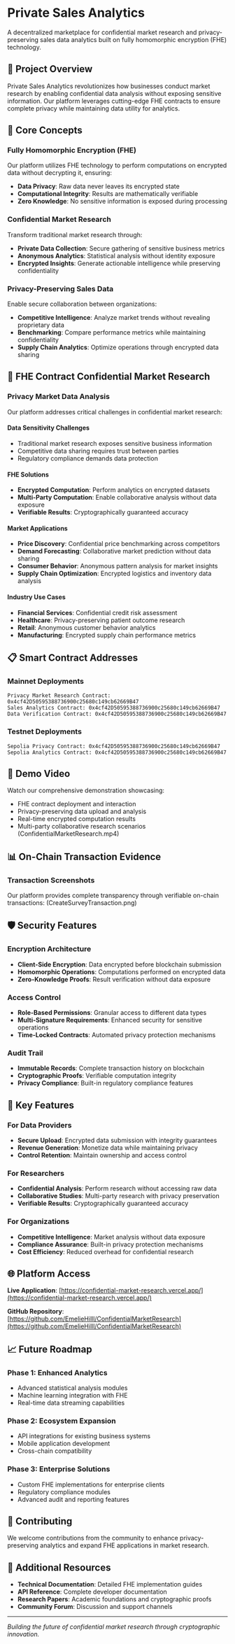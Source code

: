 # Private Sales Analytics

A decentralized marketplace for confidential market research and privacy-preserving sales data analytics built on fully homomorphic encryption (FHE) technology.

## 🌟 Project Overview

Private Sales Analytics revolutionizes how businesses conduct market research by enabling confidential data analysis without exposing sensitive information. Our platform leverages cutting-edge FHE contracts to ensure complete privacy while maintaining data utility for analytics.

## 🔐 Core Concepts

### Fully Homomorphic Encryption (FHE)
Our platform utilizes FHE technology to perform computations on encrypted data without decrypting it, ensuring:
- **Data Privacy**: Raw data never leaves its encrypted state
- **Computational Integrity**: Results are mathematically verifiable
- **Zero Knowledge**: No sensitive information is exposed during processing

### Confidential Market Research
Transform traditional market research through:
- **Private Data Collection**: Secure gathering of sensitive business metrics
- **Anonymous Analytics**: Statistical analysis without identity exposure
- **Encrypted Insights**: Generate actionable intelligence while preserving confidentiality

### Privacy-Preserving Sales Data
Enable secure collaboration between organizations:
- **Competitive Intelligence**: Analyze market trends without revealing proprietary data
- **Benchmarking**: Compare performance metrics while maintaining confidentiality
- **Supply Chain Analytics**: Optimize operations through encrypted data sharing

## 🏢 FHE Contract Confidential Market Research

### Privacy Market Data Analysis

Our platform addresses critical challenges in confidential market research:

#### **Data Sensitivity Challenges**
- Traditional market research exposes sensitive business information
- Competitive data sharing requires trust between parties
- Regulatory compliance demands data protection

#### **FHE Solutions**
- **Encrypted Computation**: Perform analytics on encrypted datasets
- **Multi-Party Computation**: Enable collaborative analysis without data exposure
- **Verifiable Results**: Cryptographically guaranteed accuracy

#### **Market Applications**
- **Price Discovery**: Confidential price benchmarking across competitors
- **Demand Forecasting**: Collaborative market prediction without data sharing
- **Consumer Behavior**: Anonymous pattern analysis for market insights
- **Supply Chain Optimization**: Encrypted logistics and inventory data analysis

#### **Industry Use Cases**
- **Financial Services**: Confidential credit risk assessment
- **Healthcare**: Privacy-preserving patient outcome research
- **Retail**: Anonymous customer behavior analytics
- **Manufacturing**: Encrypted supply chain performance metrics

## 📋 Smart Contract Addresses

### Mainnet Deployments
```
Privacy Market Research Contract: 0x4cf42D50595388736900c25680c149cb62669B47
Sales Analytics Contract: 0x4cf42D50595388736900c25680c149cb62669B47
Data Verification Contract: 0x4cf42D50595388736900c25680c149cb62669B47
```

### Testnet Deployments
```
Sepolia Privacy Contract: 0x4cf42D50595388736900c25680c149cb62669B47
Sepolia Analytics Contract: 0x4cf42D50595388736900c25680c149cb62669B47
```

## 🎥 Demo Video

Watch our comprehensive demonstration showcasing:
- FHE contract deployment and interaction
- Privacy-preserving data upload and analysis
- Real-time encrypted computation results
- Multi-party collaborative research scenarios
(ConfidentialMarketResearch.mp4)

## 📊 On-Chain Transaction Evidence

### Transaction Screenshots

Our platform provides complete transparency through verifiable on-chain transactions:
(CreateSurveyTransaction.png)
 
 

## 🛡️ Security Features

### Encryption Architecture
- **Client-Side Encryption**: Data encrypted before blockchain submission
- **Homomorphic Operations**: Computations performed on encrypted data
- **Zero-Knowledge Proofs**: Result verification without data exposure

### Access Control
- **Role-Based Permissions**: Granular access to different data types
- **Multi-Signature Requirements**: Enhanced security for sensitive operations
- **Time-Locked Contracts**: Automated privacy protection mechanisms

### Audit Trail
- **Immutable Records**: Complete transaction history on blockchain
- **Cryptographic Proofs**: Verifiable computation integrity
- **Privacy Compliance**: Built-in regulatory compliance features

## 🚀 Key Features

### For Data Providers
- **Secure Upload**: Encrypted data submission with integrity guarantees
- **Revenue Generation**: Monetize data while maintaining privacy
- **Control Retention**: Maintain ownership and access control

### For Researchers
- **Confidential Analysis**: Perform research without accessing raw data
- **Collaborative Studies**: Multi-party research with privacy preservation
- **Verifiable Results**: Cryptographically guaranteed accuracy

### For Organizations
- **Competitive Intelligence**: Market analysis without data exposure
- **Compliance Assurance**: Built-in privacy protection mechanisms
- **Cost Efficiency**: Reduced overhead for confidential research

## 🌐 Platform Access

**Live Application**: [https://confidential-market-research.vercel.app/](https://confidential-market-research.vercel.app/)

**GitHub Repository**: [https://github.com/EmelieHilll/ConfidentialMarketResearch](https://github.com/EmelieHilll/ConfidentialMarketResearch)

## 📈 Future Roadmap

### Phase 1: Enhanced Analytics
- Advanced statistical analysis modules
- Machine learning integration with FHE
- Real-time data streaming capabilities

### Phase 2: Ecosystem Expansion
- API integrations for existing business systems
- Mobile application development
- Cross-chain compatibility

### Phase 3: Enterprise Solutions
- Custom FHE implementations for enterprise clients
- Regulatory compliance modules
- Advanced audit and reporting features

## 🤝 Contributing

We welcome contributions from the community to enhance privacy-preserving analytics and expand FHE applications in market research.

## 🔗 Additional Resources

- **Technical Documentation**: Detailed FHE implementation guides
- **API Reference**: Complete developer documentation
- **Research Papers**: Academic foundations and cryptographic proofs
- **Community Forum**: Discussion and support channels

---

*Building the future of confidential market research through cryptographic innovation.*